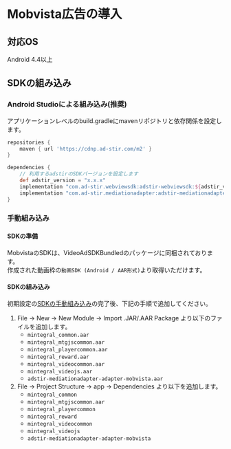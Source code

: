 # Mobvista広告の導入

## 対応OS

Android 4.4以上

## SDKの組み込み

### Android Studioによる組み込み(推奨)
アプリケーションレベルのbuild.gradleにmavenリポジトリと依存関係を設定します。

```groovy hl_lines="5 10"
repositories {
    maven { url 'https://cdnp.ad-stir.com/m2' }
}

dependencies {
    // 利用するadstirのSDKバージョンを設定します
    def adstir_version = "x.x.x" 
    implementation "com.ad-stir.webviewsdk:adstir-webviewsdk:${adstir_version}"
    implementation "com.ad-stir.mediationadapter:adstir-mediationadapter-mobvista:${adstir_version}"
}
```

### 手動組み込み
#### SDKの準備
MobvistaのSDKは、VideoAdSDKBundledのパッケージに同梱されております。  
作成された動画枠の`動画SDK (Android / AAR形式)`より取得いただけます。

#### SDKの組み込み
初期設定の[SDKの手動組み込み](../init/manual_integration.md)の完了後、下記の手順で追加してください。

1. File -> New -> New Module -> Import .JAR/.AAR Package より以下のファイルを追加します。
    * `mintegral_common.aar`
    * `mintegral_mtgjscommon.aar`
    * `mintegral_playercommon.aar`
    * `mintegral_reward.aar`
    * `mintegral_videocommon.aar`
    * `mintegral_videojs.aar`
    * `adstir-mediationadapter-adapter-mobvista.aar`
1. File -> Project Structure -> app -> Dependencies より以下を追加します。
    * `mintegral_common`
    * `mintegral_mtgjscommon.aar`
    * `mintegral_playercommon`
    * `mintegral_reward`
    * `mintegral_videocommon`
    * `mintegral_videojs`
    * `adstir-mediationadapter-adapter-mobvista`

